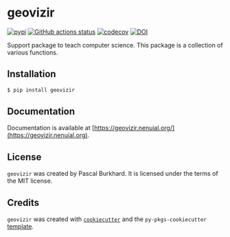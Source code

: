 # geovizir

[![pypi](https://img.shields.io/pypi/v/geovizir)](https://pypi.org/project/geovizir/) [![GitHub actions status](https://github.com/Nenuial/geovizir/workflows/ci-cd/badge.svg)](https://github.com/Nenuial/geovizir/actions?query=workflow%3Aci-cd) [![codecov](https://codecov.io/gh/Nenuial/geovizir/graph/badge.svg?token=QT0BMO1GE7)](https://codecov.io/gh/Nenuial/geovizir)
[![DOI](https://zenodo.org/badge/733636014.svg)](https://zenodo.org/doi/10.5281/zenodo.12790445)

Support package to teach computer science. This package is a collection of various functions.

## Installation

```bash
$ pip install geovizir
```

## Documentation

Documentation is available at [https://geovizir.nenuial.org/](https://geovizir.nenuial.org).

## License

`geovizir` was created by Pascal Burkhard. It is licensed under the terms of the MIT license.

## Credits

`geovizir` was created with [`cookiecutter`](https://cookiecutter.readthedocs.io/en/latest/) and the `py-pkgs-cookiecutter` [template](https://github.com/py-pkgs/py-pkgs-cookiecutter).

